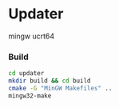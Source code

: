 # Updater

mingw ucrt64


### Build

```bash
cd updater
mkdir build && cd build
cmake -G "MinGW Makefiles" ..
mingw32-make
```
